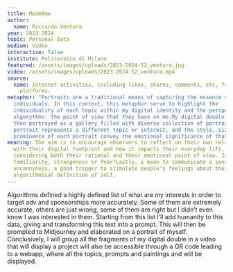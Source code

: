 ```yaml
---
title: Moimême
author:
  name: Riccardo Ventura
year: 2023-2024
topic: Personal Data
medium: Video
interactive: false
institute: Politecnico di Milano
featured: /assets/images/uploads/2023-2024-52_ventura.jpg
video: /assets/images/uploads/2023-2024-52_ventura.mp4
source:
  name: Internet activities, including likes, shares, comments, etc, from Meta
    platforms.
metaphor: "Portraits are a traditional means of capturing the essence of
  individuals. In this context, this metaphor serve to highlight the
  individuality of each topic within my digital identity and the perspective of
  algorythms: the point of view that they have on me.My digital double will be
  then portrayed as a gallery filled with diverse collection of portraits. Each
  portrait represents a different topic or interest, and the style, size, and
  prominence of each portrait convey the emotional significance of that topic."
meaning: The aim is to encourage observers to reflect on their own relationship
  with their digital footprint and how it impacts their everyday life,
  considering both their rational and their emotional point of view. Is it
  familiarity, strangeness or fear?Lastly, i mean to communicate a sense of
  uncannyness, a good trigger to stimulate people's feelings about the
  algorithmical definition of self.
---
```

Algorithms defined a highly defined list of what are my interests in order to target adv and sponsorships more accurately. Some of them are extremely accurate, others are just wrong, some of them are right but I didn’t even know I was interested in them. Starting from this list I’ll add humanity to this data, giving and transforming this text into a prompt. This will then be prompted to Midjourney and elaborated on a portrait of myself. Conclusively, I will group all the fragments of my digital double in a video that will display a project will also be accessible through a QR code leading to a webapp, where all the topics, prompts and paintings and will be displayed.
